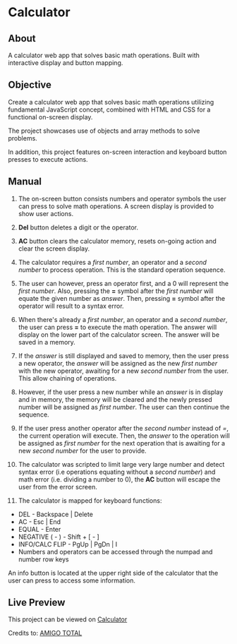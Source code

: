 # Calculator

## About
A calculator web app that solves basic math operations. Built with interactive display and button mapping.

## Objective
Create a calculator web app that solves basic math operations utilizing fundamental JavaScript concept, combined with HTML and CSS for a functional on-screen display.

The project showcases use of objects and array methods to solve problems. 

In addition, this project features on-screen interaction and keyboard button presses to execute actions. 

## Manual
1. The on-screen button consists numbers and operator symbols the user can press to solve math operations. A screen display is provided to show user actions.

2. **Del** button deletes a digit or the operator.

3. **AC** button clears the calculator memory, resets on-going action and clear the screen display.

4. The calculator requires a *first number*, an operator and a *second number* to process operation. This is the standard operation sequence.

5. The user can however, press an operator first, and a 0 will represent the *first number*. Also, pressing the **=** symbol after the *first number* will equate the given number as *answer*. Then, pressing **=** symbol after the operator will result to a syntax error.

6. When there's already a *first number*, an operator and a *second number*, the user can press **=** to execute the math operation. The answer will display on the lower part of the calculator screen. The answer will be saved in a memory.

7. If the *answer* is still displayed and saved to memory, then the user press a new operator, the *answer* will be assigned as the new *first number* with the new operator, awaiting for a new *second number* from the user. This allow chaining of operations.

8. However, if the user press a new number while an *answer* is in display and in memory, the memory will be cleared and the newly pressed number will be assigned as *first number*. The user can then continue the sequence.

9. If the user press another operator after the *second number* instead of *=*, the current operation will execute. Then, the *answer* to the operation will be assigned as *first number* for the next operation that is awaiting for a new *second number* for the user to provide.

10. The calculator was scripted to limit large very large number and detect syntax error (i.e operations equating without a *second number*) and math error (i.e. dividing a number to 0), the **AC** button will escape the user from the error screen.

11. The calculator is mapped for keyboard functions:
- DEL - Backspace | Delete
- AC - Esc | End
- EQUAL - Enter
- NEGATIVE ( - ) - Shift + [ - ]
- INFO/CALC FLIP - PgUp | PgDn | I
- Numbers and operators can be accessed through the numpad and number row keys

An info button is located at the upper right side of the calculator that the user can press to access some information.

## Live Preview
This project can be viewed on [Calculator](https://makieldeviso.github.io/calculator/)

Credits to:
[AMIGO TOTAL](https://giphy.com/amigototal/)
